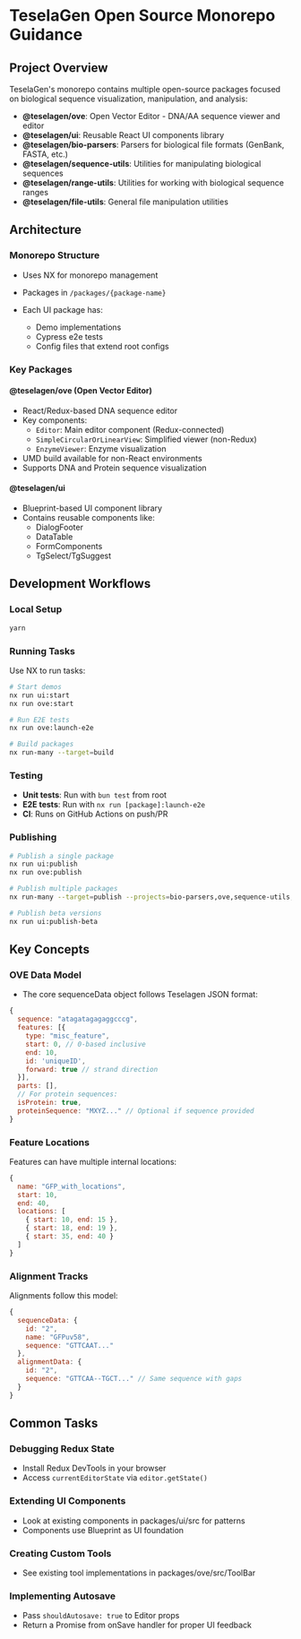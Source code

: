 # TeselaGen Open Source Monorepo Guidance

## Project Overview

TeselaGen's monorepo contains multiple open-source packages focused on biological sequence visualization, manipulation, and analysis:

- **@teselagen/ove**: Open Vector Editor - DNA/AA sequence viewer and editor
- **@teselagen/ui**: Reusable React UI components library
- **@teselagen/bio-parsers**: Parsers for biological file formats (GenBank, FASTA, etc.)
- **@teselagen/sequence-utils**: Utilities for manipulating biological sequences
- **@teselagen/range-utils**: Utilities for working with biological sequence ranges
- **@teselagen/file-utils**: General file manipulation utilities

## Architecture

### Monorepo Structure

- Uses NX for monorepo management
- Packages in `/packages/{package-name}`
- Each UI package has:

  - Demo implementations
  - Cypress e2e tests
  - Config files that extend root configs

### Key Packages

#### @teselagen/ove (Open Vector Editor)

- React/Redux-based DNA sequence editor
- Key components:
  - `Editor`: Main editor component (Redux-connected)
  - `SimpleCircularOrLinearView`: Simplified viewer (non-Redux)
  - `EnzymeViewer`: Enzyme visualization
- UMD build available for non-React environments
- Supports DNA and Protein sequence visualization

#### @teselagen/ui

- Blueprint-based UI component library
- Contains reusable components like:
  - DialogFooter
  - DataTable
  - FormComponents
  - TgSelect/TgSuggest

## Development Workflows

### Local Setup

```bash
yarn
```

### Running Tasks

Use NX to run tasks:

```bash
# Start demos
nx run ui:start
nx run ove:start

# Run E2E tests
nx run ove:launch-e2e

# Build packages
nx run-many --target=build
```

### Testing

- **Unit tests**: Run with `bun test` from root
- **E2E tests**: Run with `nx run [package]:launch-e2e`
- **CI**: Runs on GitHub Actions on push/PR

### Publishing

```bash
# Publish a single package
nx run ui:publish
nx run ove:publish

# Publish multiple packages
nx run-many --target=publish --projects=bio-parsers,ove,sequence-utils,ui

# Publish beta versions
nx run ui:publish-beta
```

## Key Concepts

### OVE Data Model

- The core sequenceData object follows Teselagen JSON format:

```js
{
  sequence: "atagatagagaggcccg",
  features: [{
    type: "misc_feature",
    start: 0, // 0-based inclusive
    end: 10,
    id: 'uniqueID',
    forward: true // strand direction
  }],
  parts: [],
  // For protein sequences:
  isProtein: true,
  proteinSequence: "MXYZ..." // Optional if sequence provided
}
```

### Feature Locations

Features can have multiple internal locations:

```js
{
  name: "GFP_with_locations",
  start: 10,
  end: 40,
  locations: [
    { start: 10, end: 15 },
    { start: 18, end: 19 },
    { start: 35, end: 40 }
  ]
}
```

### Alignment Tracks

Alignments follow this model:

```js
{
  sequenceData: {
    id: "2",
    name: "GFPuv58",
    sequence: "GTTCAAT..."
  },
  alignmentData: {
    id: "2",
    sequence: "GTTCAA--TGCT..." // Same sequence with gaps
  }
}
```

## Common Tasks

### Debugging Redux State

- Install Redux DevTools in your browser
- Access `currentEditorState` via `editor.getState()`

### Extending UI Components

- Look at existing components in packages/ui/src for patterns
- Components use Blueprint as UI foundation

### Creating Custom Tools

- See existing tool implementations in packages/ove/src/ToolBar

### Implementing Autosave

- Pass `shouldAutosave: true` to Editor props
- Return a Promise from onSave handler for proper UI feedback
